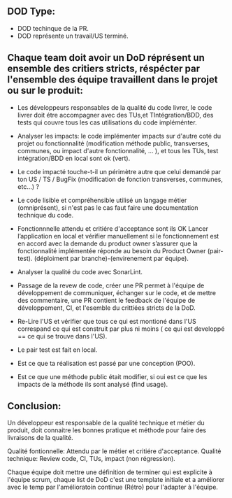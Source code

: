 ## DOD Type:
- DOD techinque de la PR.
- DOD représente un travail/US terminé.


## Chaque team doit avoir un DoD réprésent un ensemble des critiers stricts, réspécter par l'ensemble des équipe travaillent dans le projet ou sur le produit:

- Les développeurs responsables de la qualité du code livrer, le code livrer doit étre accompagner avec des TUs,et TIntégration/BDD, des tests qui couvre tous les cas utilisations du code impléménter.
- Analyser les impacts: le code implémenter impacts sur d'autre coté du projet ou fonctionnalité (modification méthode public, transverses, communes, ou impact d'autre fonctionnalité, ... ), et tous les TUs, test intégration/BDD en local sont ok (vert).
- Le code impacté touche-t-il un périmètre autre que celui demandé par ton US / TS / BugFix (modification de fonction transverses, communes, etc...) ?

- Le code lisible et compréhensible utilisé un langage métier (omniprésent), si n'est pas le cas faut faire une documentation technique du code.
- Fonctionnnelle attendu et critiére d'acceptance sont ils OK 
Lancer l’application en local et vérifier manuellement si le fonctionnement est en accord avec la demande du product owner
	s’assurer que la fonctionnalité implémentée réponde au besoin du Product Owner (pair-test). (déploiment par branche)-(envirenement par équipe).
- Analyser la qualité du code avec SonarLint.
- Passage de la revew de code, créer une PR permet à l'équipe de développement de communiquer, échanger sur le code, et de mettre des commentaire, une PR contient le feedback de l'équipe de développement, CI, et l'esemble du crittiées stricts de la DoD.

- Re-Lire l'US et vérifier que tous ce qui est montioné dans l'US correspand ce qui est construit par plus ni moins ( ce qui est developpé == ce qui se trouve dans l'US).
- Le pair test est fait en local.
- Est ce que ta réalisation est passé par une conception (POO).
- Est ce que une méthode public était modifier, si oui est ce que les impacts de la méthode ils sont analysé (find usage).

## Conclusion:
Un développeur est responsable de la qualité technique et métier du produit, doit connaitre les bonnes pratique et méthode pour faire des livraisons de la qualité.

Qualité fontionnelle: Attendu par le métier et critiére d'acceptance.
Qualité technique: Review code, CI, TUs, impact (non régression).

Chaque équipe doit mettre une définition de terminer qui est explicite à l'équipe scrum, chaque list de DoD c'est une template initiale et a améliorer avec le temp par l'amélioratoin continue (Rétro) pour l'adapter à l'équipe.
